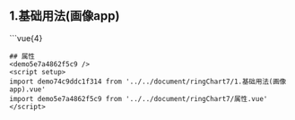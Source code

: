 ## 1.基础用法(画像app)
<demo74c9ddc1f314 />
```vue{4}
<template>
    <ring-chart-7 ref="chartRef" v-bind="chartOption"></ring-chart-7>
</template>
<script setup>
import { ref, onMounted } from 'vue';

const chartRef = ref();
// 组合配置项
const chartOption = {
    unit: '个',
    title: '累计知识产权数',
    centerDisplay: 'sum',
    seriesData: [
        { value: 1048, name: '专利' },
        { value: 735, name: '作品著作权' },
        { value: 580, name: '软件著作权' },
        { value: 484, name: '网站' },
        { value: 484, name: '资质证书' },
        { value: 484, name: '商标' }
    ]
};

onMounted(() => chartRef.value.renderChart());
</script>
<style lang="scss" scoped>
.zrx-chart {
    height: 340px;
    background-color: white;
}
</style>

```
## 属性
<demo5e7a4862f5c9 />
<script setup>
import demo74c9ddc1f314 from '../../document/ringChart7/1.基础用法(画像app).vue'
import demo5e7a4862f5c9 from '../../document/ringChart7/属性.vue'
</script>